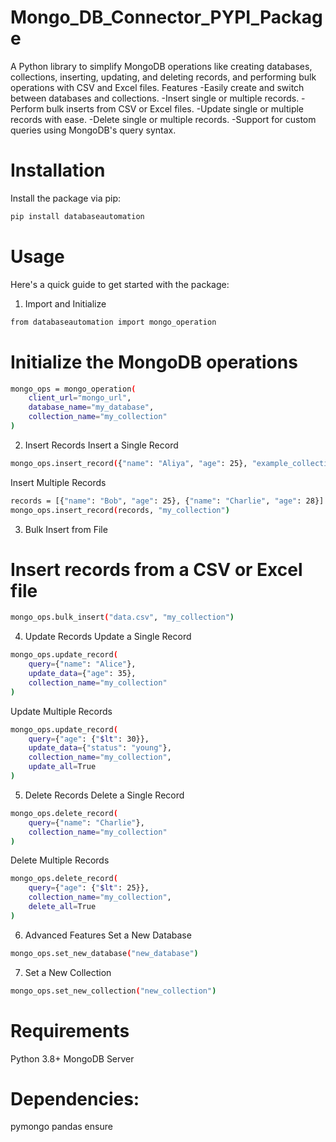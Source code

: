 # Mongo_DB_Connector_PYPI_Package
A Python library to simplify MongoDB operations like creating databases, collections, inserting, updating, and deleting records, and performing bulk operations with CSV and Excel files.
Features
-Easily create and switch between databases and collections.
-Insert single or multiple records.
-Perform bulk inserts from CSV or Excel files.
-Update single or multiple records with ease.
-Delete single or multiple records.
-Support for custom queries using MongoDB's query syntax.

# Installation
Install the package via pip:
```bash 
pip install databaseautomation
```
# Usage
Here's a quick guide to get started with the package:
1. Import and Initialize
```bash 
from databaseautomation import mongo_operation
```
# Initialize the MongoDB operations
```bash
mongo_ops = mongo_operation(
    client_url="mongo_url",
    database_name="my_database",
    collection_name="my_collection"
)
```
2. Insert Records
Insert a Single Record
```bash 
mongo_ops.insert_record({"name": "Aliya", "age": 25}, "example_collection")
```
Insert Multiple Records
```bash 
records = [{"name": "Bob", "age": 25}, {"name": "Charlie", "age": 28}]
mongo_ops.insert_record(records, "my_collection")
```
3. Bulk Insert from File
# Insert records from a CSV or Excel file
```bash 
mongo_ops.bulk_insert("data.csv", "my_collection")
```
4. Update Records
Update a Single Record
```bash 
mongo_ops.update_record(
    query={"name": "Alice"},
    update_data={"age": 35},
    collection_name="my_collection"
)
```
Update Multiple Records
```bash 
mongo_ops.update_record(
    query={"age": {"$lt": 30}},
    update_data={"status": "young"},
    collection_name="my_collection",
    update_all=True
)
```
5. Delete Records
Delete a Single Record
```bash 
mongo_ops.delete_record(
    query={"name": "Charlie"},
    collection_name="my_collection"
)
```
Delete Multiple Records
```bash 
mongo_ops.delete_record(
    query={"age": {"$lt": 25}},
    collection_name="my_collection",
    delete_all=True
)
```
6. Advanced Features
Set a New Database

```bash 
mongo_ops.set_new_database("new_database")
```
7. Set a New Collection

```bash 
mongo_ops.set_new_collection("new_collection")
```
# Requirements
Python 3.8+
MongoDB Server
# Dependencies:
pymongo
pandas
ensure